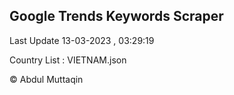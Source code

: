 

## Google Trends Keywords Scraper 
 
Last Update 13-03-2023 , 03:29:19

Country List :
VIETNAM.json



© Abdul Muttaqin 

